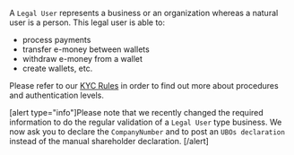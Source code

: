 A `Legal User` represents a business or an organization whereas a natural user is a person. This legal user is able to:

* process payments
* transfer e-money between wallets
* withdraw e-money from a wallet
* create wallets, etc.

Please refer to our [KYC Rules](/guide/kyc) in order to find out more about procedures and authentication levels.

[alert type="info"]Please note that we recently changed the required information to do the regular validation of a `Legal User` type business. We now ask you to declare the `CompanyNumber` and to post an `UBOs declaration` instead of the manual shareholder declaration.    [/alert]